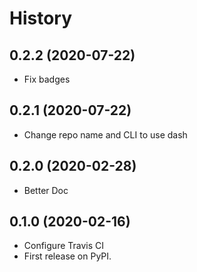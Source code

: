 # History

## 0.2.2 (2020-07-22)
*   Fix badges

## 0.2.1 (2020-07-22)
*   Change repo name and CLI to use dash

## 0.2.0 (2020-02-28)

*   Better Doc

## 0.1.0 (2020-02-16)

*   Configure Travis CI
*   First release on PyPI.
